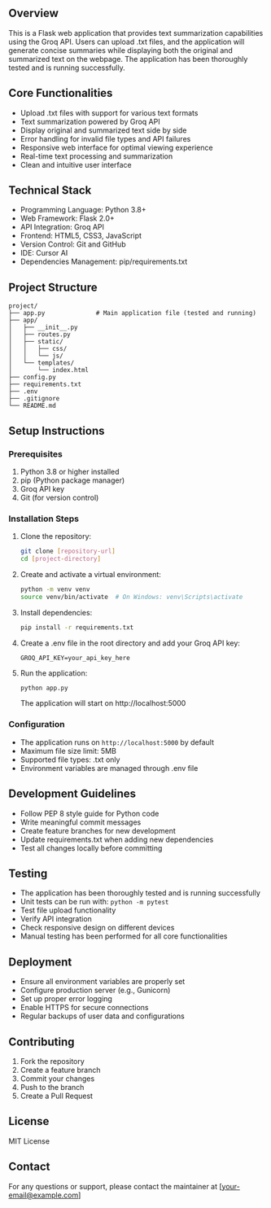 ## Overview 
This is a Flask web application that provides text summarization capabilities using the Groq API. Users can upload .txt files, and the application will generate concise summaries while displaying both the original and summarized text on the webpage. The application has been thoroughly tested and is running successfully.

## Core Functionalities 
* Upload .txt files with support for various text formats
* Text summarization powered by Groq API
* Display original and summarized text side by side
* Error handling for invalid file types and API failures
* Responsive web interface for optimal viewing experience
* Real-time text processing and summarization
* Clean and intuitive user interface

## Technical Stack
* Programming Language: Python 3.8+
* Web Framework: Flask 2.0+
* API Integration: Groq API
* Frontend: HTML5, CSS3, JavaScript
* Version Control: Git and GitHub
* IDE: Cursor AI
* Dependencies Management: pip/requirements.txt

## Project Structure
```
project/
├── app.py              # Main application file (tested and running)
├── app/
│   ├── __init__.py
│   ├── routes.py
│   ├── static/
│   │   ├── css/
│   │   └── js/
│   └── templates/
│       └── index.html
├── config.py
├── requirements.txt
├── .env
├── .gitignore
└── README.md
```

## Setup Instructions

### Prerequisites
1. Python 3.8 or higher installed
2. pip (Python package manager)
3. Groq API key
4. Git (for version control)

### Installation Steps
1. Clone the repository:
   ```bash
   git clone [repository-url]
   cd [project-directory]
   ```

2. Create and activate a virtual environment:
   ```bash
   python -m venv venv
   source venv/bin/activate  # On Windows: venv\Scripts\activate
   ```

3. Install dependencies:
   ```bash
   pip install -r requirements.txt
   ```

4. Create a .env file in the root directory and add your Groq API key:
   ```
   GROQ_API_KEY=your_api_key_here
   ```

5. Run the application:
   ```bash
   python app.py
   ```
   The application will start on http://localhost:5000

### Configuration
* The application runs on `http://localhost:5000` by default
* Maximum file size limit: 5MB
* Supported file types: .txt only
* Environment variables are managed through .env file

## Development Guidelines
* Follow PEP 8 style guide for Python code
* Write meaningful commit messages
* Create feature branches for new development
* Update requirements.txt when adding new dependencies
* Test all changes locally before committing

## Testing
* The application has been thoroughly tested and is running successfully
* Unit tests can be run with: `python -m pytest`
* Test file upload functionality
* Verify API integration
* Check responsive design on different devices
* Manual testing has been performed for all core functionalities

## Deployment
* Ensure all environment variables are properly set
* Configure production server (e.g., Gunicorn)
* Set up proper error logging
* Enable HTTPS for secure connections
* Regular backups of user data and configurations

## Contributing
1. Fork the repository
2. Create a feature branch
3. Commit your changes
4. Push to the branch
5. Create a Pull Request

## License
MIT License

## Contact
For any questions or support, please contact the maintainer at [your-email@example.com]